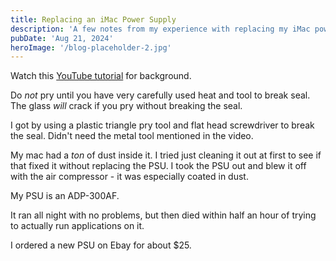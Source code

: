 ```yaml
---
title: Replacing an iMac Power Supply
description: 'A few notes from my experience with replacing my iMac power supply'
pubDate: 'Aug 21, 2024'
heroImage: '/blog-placeholder-2.jpg'
---
```


Watch this [YouTube tutorial](https://www.youtube.com/watch?v=V2jq5UbIr_g) for background.

Do *not* pry until you have very carefully used heat and tool to break seal. The glass *will* crack if you pry without breaking the seal.

I got by using a plastic triangle pry tool and flat head screwdriver to break the seal. Didn't need the metal tool mentioned in the video.

My mac had a *ton* of dust inside it. I tried just cleaning it out at first to see if that fixed it without replacing the PSU. I took the PSU out and blew it off with the air compressor - it was especially coated in dust.

My PSU is an ADP-300AF.

It ran all night with no problems, but then died within half an hour of trying to actually run applications on it.

I ordered a new PSU on Ebay for about $25.

